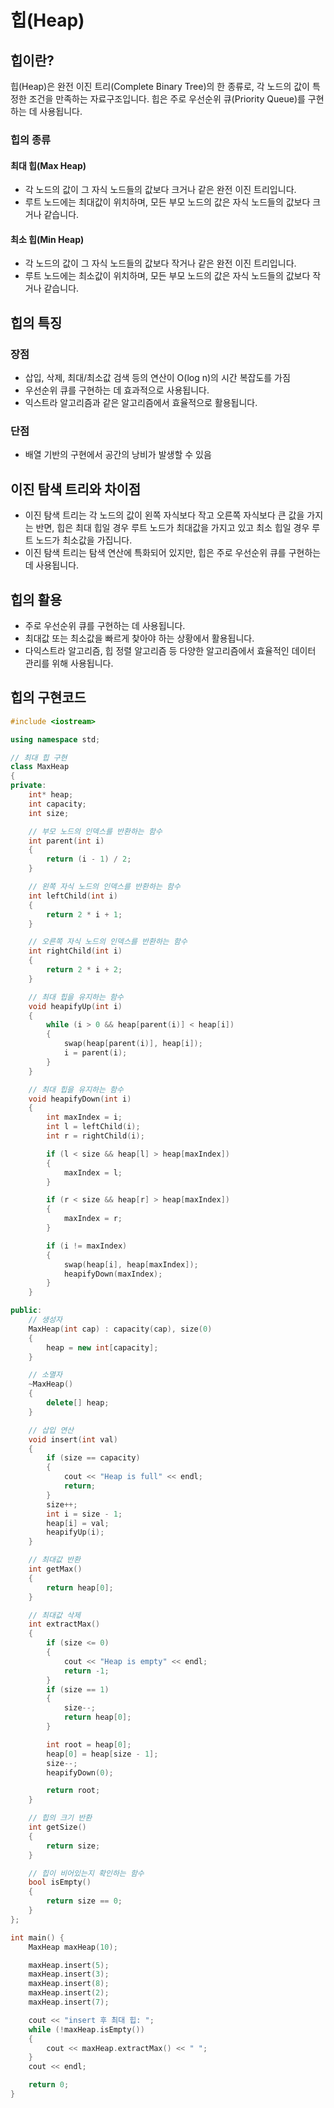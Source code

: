 # 힙(Heap)

## 힙이란?
 힙(Heap)은 완전 이진 트리(Complete Binary Tree)의 한 종류로, 각 노드의 값이 특정한 조건을 만족하는 자료구조입니다. 힙은 주로 우선순위 큐(Priority Queue)를 구현하는 데 사용됩니다.

### 힙의 종류

#### 최대 힙(Max Heap)
 * 각 노드의 값이 그 자식 노드들의 값보다 크거나 같은 완전 이진 트리입니다.
 * 루트 노드에는 최대값이 위치하며, 모든 부모 노드의 값은 자식 노드들의 값보다 크거나 같습니다.

#### 최소 힙(Min Heap)
 * 각 노드의 값이 그 자식 노드들의 값보다 작거나 같은 완전 이진 트리입니다.
 * 루트 노드에는 최소값이 위치하며, 모든 부모 노드의 값은 자식 노드들의 값보다 작거나 같습니다.

## 힙의 특징
 
 ### 장점
 * 삽입, 삭제, 최대/최소값 검색 등의 연산이 O(log n)의 시간 복잡도를 가짐
 * 우선순위 큐를 구현하는 데 효과적으로 사용됩니다.
 * 익스트라 알고리즘과 같은 알고리즘에서 효율적으로 활용됩니다.

 ### 단점
 * 배열 기반의 구현에서 공간의 낭비가 발생할 수 있음
 
## 이진 탐색 트리와 차이점
* 이진 탐색 트리는 각 노드의 값이 왼쪽 자식보다 작고 오른쪽 자식보다 큰 값을 가지는 반면, 힙은 최대 힙일 경우 루트 노드가 최대값을 가지고 있고 최소 힙일 경우 루트 노드가 최소값을 가집니다.
* 이진 탐색 트리는 탐색 연산에 특화되어 있지만, 힙은 주로 우선순위 큐를 구현하는 데 사용됩니다.

## 힙의 활용
* 주로 우선순위 큐를 구현하는 데 사용됩니다.
* 최대값 또는 최소값을 빠르게 찾아야 하는 상황에서 활용됩니다.
* 다익스트라 알고리즘, 힙 정렬 알고리즘 등 다양한 알고리즘에서 효율적인 데이터 관리를 위해 사용됩니다.
 
## 힙의 구현코드
```cpp
#include <iostream>

using namespace std;

// 최대 힙 구현
class MaxHeap 
{
private:
    int* heap;
    int capacity;
    int size;

    // 부모 노드의 인덱스를 반환하는 함수
    int parent(int i) 
    {
        return (i - 1) / 2;
    }

    // 왼쪽 자식 노드의 인덱스를 반환하는 함수
    int leftChild(int i) 
    {
        return 2 * i + 1;
    }

    // 오른쪽 자식 노드의 인덱스를 반환하는 함수
    int rightChild(int i) 
    {
        return 2 * i + 2;
    }

    // 최대 힙을 유지하는 함수
    void heapifyUp(int i) 
    {
        while (i > 0 && heap[parent(i)] < heap[i]) 
        {
            swap(heap[parent(i)], heap[i]);
            i = parent(i);
        }
    }

    // 최대 힙을 유지하는 함수
    void heapifyDown(int i) 
    {
        int maxIndex = i;
        int l = leftChild(i);
        int r = rightChild(i);

        if (l < size && heap[l] > heap[maxIndex]) 
        {
            maxIndex = l;
        }

        if (r < size && heap[r] > heap[maxIndex]) 
        {
            maxIndex = r;
        }

        if (i != maxIndex) 
        {
            swap(heap[i], heap[maxIndex]);
            heapifyDown(maxIndex);
        }
    }

public:
    // 생성자
    MaxHeap(int cap) : capacity(cap), size(0) 
    {
        heap = new int[capacity];
    }

    // 소멸자
    ~MaxHeap() 
    {
        delete[] heap;
    }

    // 삽입 연산
    void insert(int val) 
    {
        if (size == capacity) 
        {
            cout << "Heap is full" << endl;
            return;
        }
        size++;
        int i = size - 1;
        heap[i] = val;
        heapifyUp(i);
    }

    // 최대값 반환
    int getMax() 
    {
        return heap[0];
    }

    // 최대값 삭제
    int extractMax() 
    {
        if (size <= 0) 
        {
            cout << "Heap is empty" << endl;
            return -1;
        }
        if (size == 1)
        {
            size--;
            return heap[0];
        }

        int root = heap[0];
        heap[0] = heap[size - 1];
        size--;
        heapifyDown(0);

        return root;
    }

    // 힙의 크기 반환
    int getSize() 
    {
        return size;
    }

    // 힙이 비어있는지 확인하는 함수
    bool isEmpty() 
    {
        return size == 0;
    }
};

int main() {
    MaxHeap maxHeap(10);

    maxHeap.insert(5);
    maxHeap.insert(3);
    maxHeap.insert(8);
    maxHeap.insert(2);
    maxHeap.insert(7);

    cout << "insert 후 최대 힙: ";
    while (!maxHeap.isEmpty()) 
    {
        cout << maxHeap.extractMax() << " ";
    }
    cout << endl;

    return 0;
}
```